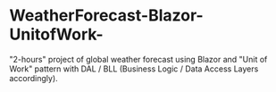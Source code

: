 # WeatherForecast-Blazor-UnitofWork-
"2-hours" project of global weather forecast using Blazor and "Unit of Work" pattern with DAL / BLL (Business Logic / Data Access Layers accordingly).
